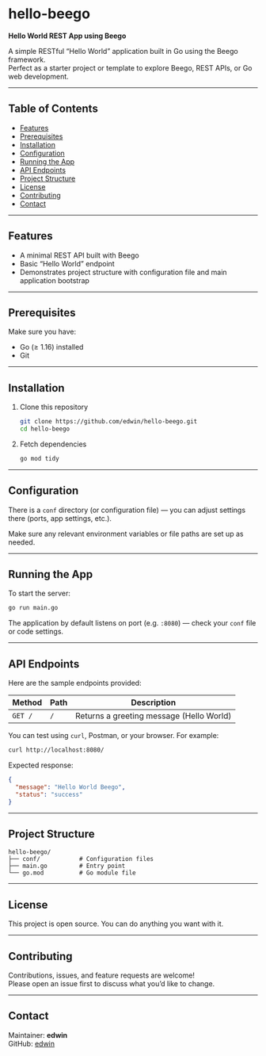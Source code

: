 # hello-beego

**Hello World REST App using Beego**

A simple RESTful “Hello World” application built in Go using the Beego framework.  
Perfect as a starter project or template to explore Beego, REST APIs, or Go web development.

---

## Table of Contents

- [Features](#features)  
- [Prerequisites](#prerequisites)  
- [Installation](#installation)  
- [Configuration](#configuration)  
- [Running the App](#running-the-app)  
- [API Endpoints](#api-endpoints)  
- [Project Structure](#project-structure)  
- [License](#license)  
- [Contributing](#contributing)  
- [Contact](#contact)

---

## Features

- A minimal REST API built with Beego  
- Basic “Hello World” endpoint  
- Demonstrates project structure with configuration file and main application bootstrap  

---

## Prerequisites

Make sure you have:

- Go (≥ 1.16) installed  
- Git  

---

## Installation

1. Clone this repository

   ```bash
   git clone https://github.com/edwin/hello-beego.git
   cd hello-beego
   ```

2. Fetch dependencies

   ```bash
   go mod tidy
   ```

---

## Configuration

There is a `conf` directory (or configuration file) — you can adjust settings there (ports, app settings, etc.).  

Make sure any relevant environment variables or file paths are set up as needed.

---

## Running the App

To start the server:

```bash
go run main.go
```

The application by default listens on port (e.g. `:8080`) — check your `conf` file or code settings.  

---

## API Endpoints

Here are the sample endpoints provided:

| Method | Path | Description |
|--------|------|-------------|
| `GET /` | `/` | Returns a greeting message (Hello World) |

You can test using `curl`, Postman, or your browser. For example:

```bash
curl http://localhost:8080/
```

Expected response:

```json
{
  "message": "Hello World Beego",
  "status": "success"
}
```

---

## Project Structure

```
hello-beego/
├── conf/           # Configuration files
├── main.go         # Entry point
└── go.mod          # Go module file
```

---

## License

This project is open source. You can do anything you want with it.

---

## Contributing

Contributions, issues, and feature requests are welcome!  
Please open an issue first to discuss what you’d like to change.

---

## Contact

Maintainer: **edwin**  
GitHub: [edwin](https://github.com/edwin)  